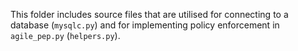 This folder includes source files that are utilised for connecting to a database (`mysqlc.py`) and for implementing policy enforcement in `agile_pep.py` (`helpers.py`).
